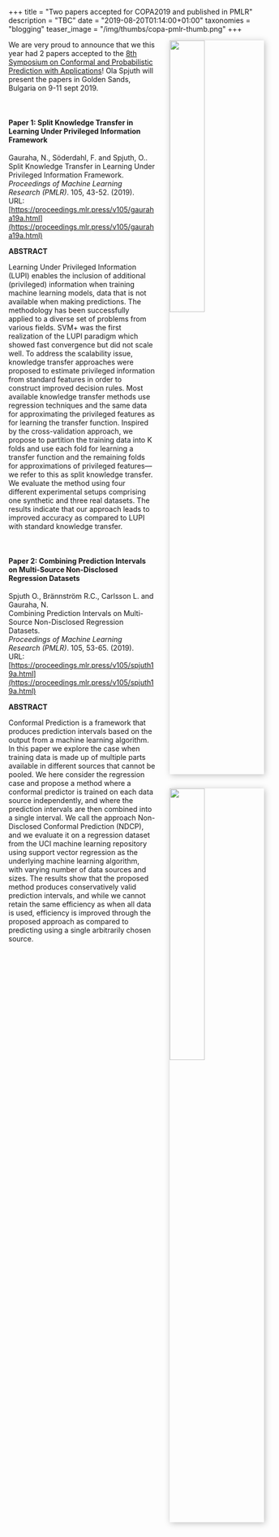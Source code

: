 +++
title = "Two papers accepted for COPA2019 and published in PMLR"
description = "TBC"
date = "2019-08-20T01:14:00+01:00"
taxonomies = "blogging"
teaser_image = "/img/thumbs/copa-pmlr-thumb.png"
+++

<a href="https://pharmb.io/publication/2019-split-knowledge-transfer-learning-under-privileged-information/" target="_blank"><img src="/img/copa2019-split-kt-lupi.png" style="float: right; width: 37%; margin: 0 0 1em 2em; clear: both; box-shadow: 2px 2px 12px rgb(0,0,0,0.25);"/></a>

We are very proud to announce that we this year had 2 papers accepted to the [8th Symposium on Conformal and Probabilistic Prediction with Applications](http://clrc.rhul.ac.uk/copa2019)! Ola Spjuth will present the papers in Golden Sands, Bulgaria on 9-11 sept 2019.

<br>


#### Paper 1: Split Knowledge Transfer in Learning Under Privileged Information Framework

Gauraha, N., Söderdahl, F. and Spjuth, O.. <br>
Split Knowledge Transfer in Learning Under Privileged Information Framework.<br>
*Proceedings of Machine Learning Research (PMLR)*. 105, 43-52. (2019).<br>
URL: [https://proceedings.mlr.press/v105/gauraha19a.html](https://proceedings.mlr.press/v105/gauraha19a.html)



**ABSTRACT**

Learning Under Privileged Information (LUPI) enables the inclusion of additional (privileged) information when training machine learning models, data that is not available when making predictions. The methodology has been successfully applied to a diverse set of problems from various fields. SVM+ was the first realization of the LUPI paradigm which showed fast convergence but did not scale well. To address the scalability issue, knowledge transfer approaches were proposed to estimate privileged information from standard features in order to construct improved decision rules. Most available knowledge transfer methods use regression techniques and the same data for approximating the privileged features as for learning the transfer function. Inspired by the cross-validation approach, we propose to partition the training data into K folds and use each fold for learning a transfer function and the remaining folds for approximations of privileged features—we refer to this as split knowledge transfer. We evaluate the method using four different experimental setups comprising one synthetic and three real datasets. The results indicate that our approach leads to improved accuracy as compared to LUPI with standard knowledge transfer.

<br>

#### Paper 2: Combining Prediction Intervals on Multi-Source Non-Disclosed Regression Datasets

<a href="https://pharmb.io/publication/2019-combining-prediction-intervals-multi-source-non-disclosed-regression-datasets/" target="_blank"><img src="/img/copa2019-combining-multisource-intervals.png" style="float: right; width: 37%; margin: 1em 0 1em 2em; clear: both; box-shadow: 2px 2px 12px rgb(0,0,0,0.25);"/></a>

Spjuth O., Brännström R.C., Carlsson L. and Gauraha, N.<br>
Combining Prediction Intervals on Multi-Source Non-Disclosed Regression Datasets.<br>
*Proceedings of Machine Learning Research (PMLR)*. 105, 53-65. (2019).<br>
URL: [https://proceedings.mlr.press/v105/spjuth19a.html](https://proceedings.mlr.press/v105/spjuth19a.html)

**ABSTRACT**

Conformal Prediction is a framework that produces prediction intervals based on the output from a machine learning algorithm. In this paper we explore the case when training data is made up of multiple parts available in different sources that cannot be pooled. We here consider the regression case and propose a method where a conformal predictor is trained on each data source independently, and where the prediction intervals are then combined into a single interval. We call the approach Non-Disclosed Conformal Prediction (NDCP), and we evaluate it on a regression dataset from the UCI machine learning repository using support vector regression as the underlying machine learning algorithm, with varying number of data sources and sizes. The results show that the proposed method produces conservatively valid prediction intervals, and while we cannot retain the same efficiency as when all data is used, efficiency is improved through the proposed approach as compared to predicting using a single arbitrarily chosen source.